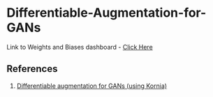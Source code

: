 # Differentiable-Augmentation-for-GANs

Link to Weights and Biases dashboard - [Click Here](https://wandb.ai/kad99kev/DiffAug)

## References
1. [Differentiable augmentation for GANs (using Kornia)](https://youtu.be/J97EM3Clyys)
